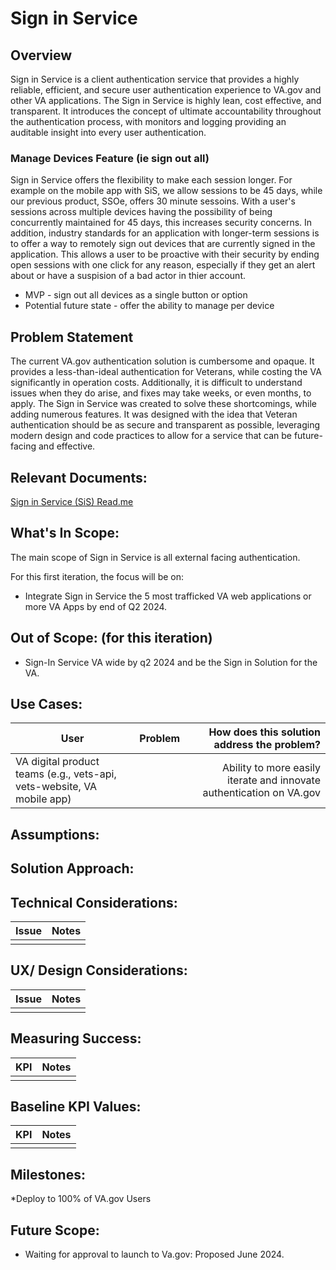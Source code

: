 # Sign in Service
## Overview
Sign in Service is a client authentication service that provides a highly reliable, efficient, and secure user authentication experience to VA.gov and other VA applications. The Sign in Service is highly lean, cost effective, and transparent. It introduces the concept of ultimate accountability throughout the authentication process, with monitors and logging providing an auditable insight into every user authentication.

### Manage Devices Feature (ie sign out all)
Sign in Service offers the flexibility to make each session longer. For example on the mobile app with SiS, we allow sessions to be 45 days, while our previous product, SSOe, offers 30 minute sessoins. With a user's sessions across multiple devices having the possibility of being concurrently maintained for 45 days, this increases security concerns. In addition, industry standards for an application with longer-term sessions is to offer a way to remotely sign out devices that are currently signed in the application. This allows a user to be proactive with their security by ending open sessions with one click for any reason, especially if they get an alert about or have a suspision of a bad actor in thier account.

- MVP - sign out all devices as a single button or option
- Potential future state - offer the ability to manage per device


## Problem Statement
The current VA.gov authentication solution is cumbersome and opaque. It provides a less-than-ideal authentication for Veterans, while costing the VA significantly in operation costs. Additionally, it is difficult to understand issues when they do arise, and fixes may take weeks, or even months, to apply.
The Sign in Service was created to solve these shortcomings, while adding numerous features. It was designed with the idea that Veteran authentication should be as secure and transparent as possible, leveraging modern design and code practices to allow for a service that can be future-facing and effective.

## Relevant Documents:
[Sign in Service (SiS) Read.me](https://github.com/department-of-veterans-affairs/va.gov-team/blob/master/products/identity/Sign-In%20Service/readme.md)

## What's In Scope: 
The main scope of Sign in Service is all external facing authentication.

For this first iteration, the focus will be on:
* Integrate Sign in Service the 5 most trafficked VA web applications or more VA Apps by end of Q2 2024.
  
## Out of Scope: (for this iteration)
* Sign-In Service VA wide by q2 2024 and be the Sign in Solution for the VA.
  
## Use Cases:
| User          | Problem       | How does this solution address the problem?  |
| ------------- |:-------------:| -----:|
| VA digital product teams (e.g., vets-api, vets-website, VA mobile app) |  | Ability to more easily iterate and innovate authentication on VA.gov |

## Assumptions:

## Solution Approach: 

## Technical Considerations:
| Issue         | Notes         | 
| ------------- |:-------------:| 
|               |               |

## UX/ Design Considerations:
| Issue         | Notes         | 
| ------------- |:-------------:| 
|               |               |

## Measuring Success:
| KPI           | Notes         | 
| ------------- |:-------------:| 
|               |               |

## Baseline KPI Values:
| KPI           | Notes         | 
| ------------- |:-------------:| 
|               |               |
## Milestones:
*Deploy to 100% of VA.gov Users
## Future Scope:
* Waiting for approval to launch to Va.gov: Proposed June 2024.
